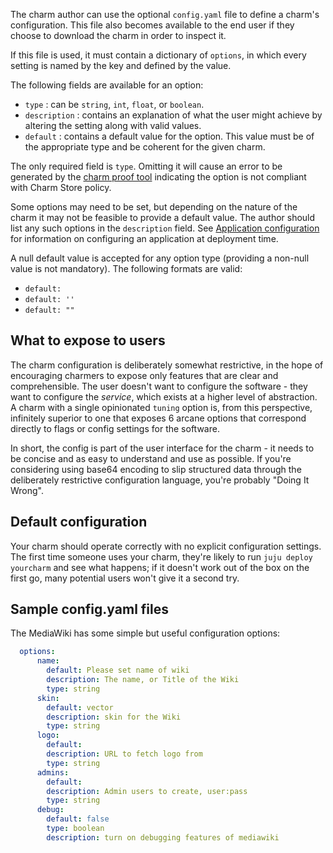 The charm author can use the optional `config.yaml` file to define a charm's configuration. This file also becomes available to the end user if they choose to download the charm in order to inspect it.

If this file is used, it must contain a dictionary of `options`, in which every setting is named by the key and defined by the value.

The following fields are available for an option:

-   `type` : can be `string`, `int`, `float`, or `boolean`.
-   `description` : contains an explanation of what the user might achieve by altering the setting along with valid values.
-   `default` : contains a default value for the option. This value must be of the appropriate type and be coherent for the given charm.

The only required field is `type`. Omitting it will cause an error to be generated by the [charm proof tool](/t/charm-tools/1180#proof) indicating the option is not compliant with Charm Store policy.

Some options may need to be set, but depending on the nature of the charm it may not be feasible to provide a default value. The author should list any such options in the `description` field. See [Application configuration](/t/configuring-applications/1059) for information on configuring an application at deployment time.

A null default value is accepted for any option type (providing a non-null value is not mandatory). The following formats are valid:

-   `default:`
-   `default: ''`
-   `default: ""`

<h2 id="heading--what-to-expose-to-users">What to expose to users</h2>

The charm configuration is deliberately somewhat restrictive, in the hope of encouraging charmers to expose only features that are clear and comprehensible. The user doesn't want to configure the software - they want to configure the *service*, which exists at a higher level of abstraction. A charm with a single opinionated `tuning` option is, from this perspective, infinitely superior to one that exposes 6 arcane options that correspond directly to flags or config settings for the software.

In short, the config is part of the user interface for the charm - it needs to be concise and as easy to understand and use as possible. If you're considering using base64 encoding to slip structured data through the deliberately restrictive configuration language, you're probably "Doing It Wrong".

<h2 id="heading--default-configuration">Default configuration</h2>

Your charm should operate correctly with no explicit configuration settings. The first time someone uses your charm, they're likely to run `juju deploy yourcharm` and see what happens; if it doesn't work out of the box on the first go, many potential users won't give it a second try.

<h2 id="heading--sample-configyaml-files">Sample config.yaml files</h2>

The MediaWiki has some simple but useful configuration options:

``` yaml
  options:
      name:
        default: Please set name of wiki
        description: The name, or Title of the Wiki
        type: string
      skin:
        default: vector
        description: skin for the Wiki
        type: string
      logo:
        default:
        description: URL to fetch logo from
        type: string
      admins:
        default:
        description: Admin users to create, user:pass
        type: string
      debug:
        default: false
        type: boolean
        description: turn on debugging features of mediawiki
```
